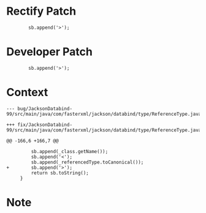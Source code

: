 # Rectify Patch

```
        sb.append('>');
```

# Developer Patch

```
        sb.append('>');
```

# Context

```
--- bug/JacksonDatabind-99/src/main/java/com/fasterxml/jackson/databind/type/ReferenceType.java

+++ fix/JacksonDatabind-99/src/main/java/com/fasterxml/jackson/databind/type/ReferenceType.java

@@ -166,6 +166,7 @@

         sb.append(_class.getName());
         sb.append('<');
         sb.append(_referencedType.toCanonical());
+        sb.append('>');
         return sb.toString();
     }
```

# Note

